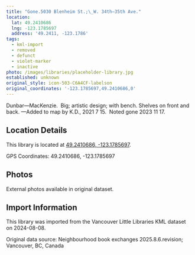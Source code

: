 ```yaml
---
title: "Gone.5030 Blenheim St.;\_W. 34th—35th Ave."
location:
  lat: 49.2410686
  lng: -123.1785697
  address: '49.2411, -123.1786'
tags:
  - kml-import
  - removed
  - defunct
  - violet-marker
  - inactive
photo: /images/libraries/placeholder-library.jpg
established: unknown
original_style: icon-503-C6A4CF-labelson
original_coordinates: '-123.1785697,49.2410686,0'
---
```

Dunbar—MacKenzie.  Big; artistic design; with bench. Shelves on front and back.
—Added to map by K.D., 2021 7 15.  
Noted gone 2023 11 17.

## Location Details

This library is located at [49.2410686, -123.1785697](https://www.google.com/maps?q=49.2410686,-123.1785697).

GPS Coordinates: 49.2410686, -123.1785697

## Photos

External photos available in original dataset.

## Import Information

This library was imported from the Vancouver Little Libraries KML dataset on 2024-08-08.

Original data source: Neighbourhood book exchanges 2025.8.6.revision; Vancouver, BC, Canada
